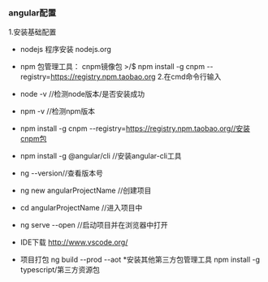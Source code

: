 ### angular配置

1.安装基础配置
  * nodejs 程序安装
          nodejs.org
  * npm 包管理工具：
      cnpm镜像包
        >/$ npm install -g cnpm --registry=https://registry.npm.taobao.org
2.在cmd命令行输入
  * node -v //检测node版本/是否安装成功
  * npm -v //检测npm版本
  * npm install -g cnpm --registry=https://registry.npm.taobao.org//安装cnpm包
  * npm install -g @angular/cli //安装angular-cli工具
  * ng --version//查看版本号
  * ng new angularProjectName  //创建项目
  * cd angularProjectName  //进入项目中
  * ng serve --open //启动项目并在浏览器中打开
  * IDE下载
      http://www.vscode.org/
	  
  * 项目打包
	ng build --prod --aot
	*安装其他第三方包管理工具
		npm install -g typescript/第三方资源包